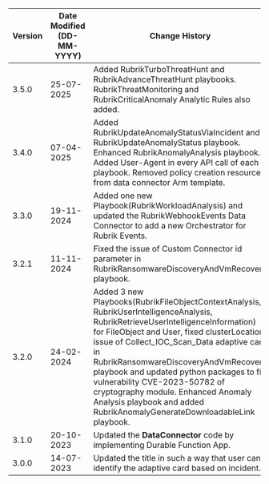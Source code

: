 | **Version** | **Date Modified (DD-MM-YYYY)** | **Change History**                          |
|-------------|--------------------------------|---------------------------------------------|
| 3.5.0       | 25-07-2025                     | Added RubrikTurboThreatHunt and RubrikAdvanceThreatHunt playbooks. RubrikThreatMonitoring and RubrikCriticalAnomaly Analytic Rules also added.
| 3.4.0       | 07-04-2025                     | Added RubrikUpdateAnomalyStatusViaIncident and RubrikUpdateAnomalyStatus playbook. Enhanced RubrikAnomalyAnalysis playbook. Added User-Agent in every API call of each playbook. Removed policy creation resources from data connector Arm template.
| 3.3.0       | 19-11-2024                     | Added one new Playbook(RubrikWorkloadAnalysis) and updated the RubrikWebhookEvents Data Connector to add a new Orchestrator for Rubrik Events.
| 3.2.1       | 11-11-2024                     | Fixed the issue of Custom Connector id parameter in RubrikRansomwareDiscoveryAndVmRecovery playbook. |
| 3.2.0       | 24-02-2024                     | Added 3 new Playbooks(RubrikFileObjectContextAnalysis, RubrikUserIntelligenceAnalysis, RubrikRetrieveUserIntelligenceInformation) for FileObject and User, fixed clusterLocation issue of Collect_IOC_Scan_Data adaptive card in RubrikRansomwareDiscoveryAndVmRecovery playbook and updated python packages to fix vulnerability CVE-2023-50782 of cryptography module. Enhanced Anomaly Analysis playbook and added RubrikAnomalyGenerateDownloadableLink playbook. |
| 3.1.0       | 20-10-2023                     | Updated the **DataConnector** code by implementing Durable Function App. |
| 3.0.0       | 14-07-2023                     | Updated the title in such a way that user can identify the adaptive card based on incident. |